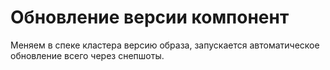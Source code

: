 # Обновление версии компонент

Меняем в спеке кластера версию образа, запускается автоматическое обновление всего через снепшоты.
